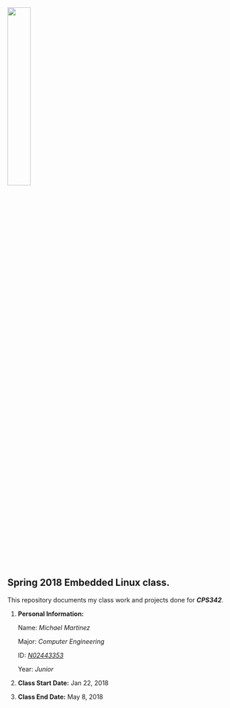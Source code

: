 <img src="https://www.newpaltz.edu/media/identity/logos/newpaltzlogo.jpg" width="32%">  

## **Spring 2018 Embedded Linux class.**

This repository documents my class work and projects done for _**CPS342**_.

  1. **Personal Information:**
  
     Name: *Michael Martinez*
     
     Major: *Computer Engineering*
     
     ID: [*N02443353*](https://github.com/N02443353)
     
     Year: *Junior*
     
  2. ****Class Start Date:**** Jan 22, 2018
  3. **Class End Date:** May 8, 2018
